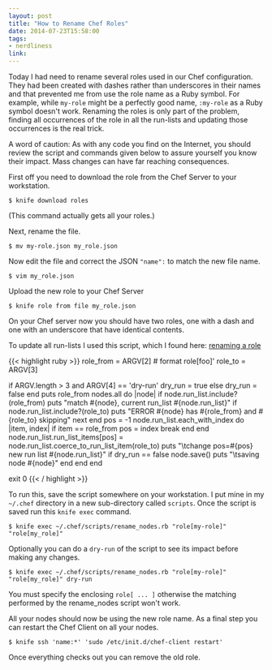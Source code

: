 ```yaml
---
layout: post
title: "How to Rename Chef Roles"
date: 2014-07-23T15:58:00
tags:
- nerdliness
link:
---
```

Today I had need to rename several roles used in our Chef configuration. They had been created with dashes rather than underscores in their names and that prevented me from use the role name as a Ruby symbol. For example, while `my-role` might be a perfectly good name, `:my-role` as a Ruby symbol doesn't work. Renaming the roles is only part of the problem, finding all occurrences of the role in all the run-lists and updating those occurrences is the real trick.

A word of caution: As with any code you find on the Internet, you should review the script and commands given below to assure yourself you know their impact. Mass changes can have far reaching consequences. 

First off you need to download the role from the Chef Server to your workstation.

    $ knife download roles

(This command actually gets all your roles.)

Next, rename the file.

    $ mv my-role.json my_role.json

Now edit the file and correct the JSON `"name":` to match the new file name.

    $ vim my_role.json

Upload the new role to your Chef Server

    $ knife role from file my_role.json

On your Chef server now you should have two roles, one with a dash and one with an underscore that have identical contents.

To update all run-lists I used this script, which I found here: [renaming a role](http://permalink.gmane.org/gmane.comp.sysutils.chef.user/15629 "renaming a role")

{{< highlight ruby >}}
role_from = ARGV[2]  # format role[foo]'
role_to = ARGV[3]

if ARGV.length > 3 and ARGV[4] == 'dry-run'
   dry_run = true
else
   dry_run = false
end
puts role_from
nodes.all do |node|
   if node.run_list.include?(role_from)
     puts "match #{node}, current run_list #{node.run_list}"
     if node.run_list.include?(role_to)
       puts "ERROR #{node} has #{role_from} and #{role_to} skipping"
       next
     end
     pos = -1
     node.run_list.each_with_index do |item, index|
       if item == role_from
         pos = index
         break
       end
     end
     node.run_list.run_list_items[pos] = node.run_list.coerce_to_run_list_item(role_to)
     puts "\tchange  <at> pos=#{pos} new run list #{node.run_list}"
     if dry_run == false
       node.save()
       puts "\tsaving node #{node}"
     end
   end
end

exit 0
{{< / highlight >}}

To run this, save the script somewhere on your workstation. I put mine in my `~/.chef` directory in a new sub-directory called `scripts`. Once the script is saved run this `knife exec` command.

    $ knife exec ~/.chef/scripts/rename_nodes.rb "role[my-role]" "role[my_role]"

Optionally you can do a `dry-run` of the script to see its impact before making any changes.

    $ knife exec ~/.chef/scripts/rename_nodes.rb "role[my-role]" "role[my_role]" dry-run

You must specify the enclosing `role[ ... ]` otherwise the matching performed by the rename_nodes script won't work.

All your nodes should now be using the new role name. As a final step you can restart the Chef Client on all your nodes.

    $ knife ssh 'name:*' 'sudo /etc/init.d/chef-client restart'

Once everything checks out you can remove the old role.

